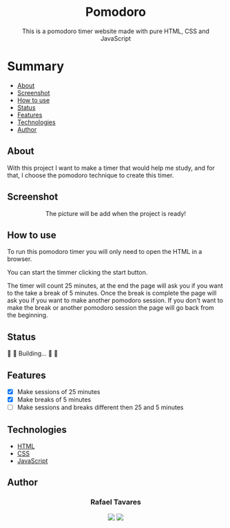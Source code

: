 <h1 align="center">Pomodoro</h1>
<p align="center">This is a pomodoro timer website made with pure HTML, CSS and JavaScript</p>

Summary
===========
<!--ts-->
  * [About](#about)
  * [Screenshot](#screenshot)
  * [How to use](#how-to-use)
  * [Status](#status)
  * [Features](#features)
  * [Technologies](#technologies)
  * [Author](#author)
<!--te-->

About
-----
With this project I want to make a timer that would help me study, and for that, I choose the pomodoro technique to create this timer.

Screenshot
----------
<p align="center">The picture will be add when the project is ready!</p>

How to use
----------
<p>To run this pomodoro timer you will only need to open the HTML in a browser.</p>
<p>You can start the timmer clicking the start button.</p>
<p>The timer will count 25 minutes, at the end the page will ask you if you want to the take a break of 5 minutes. Once the break is complete the page will ask you if you want to make another pomodoro session. If you don't want to make the break or another pomodoro session the page will go back from the beginning.</p>

Status
------
:rotating_light: :construction: Building... :construction: :rotating_light:

Features
--------
- [x] Make sessions of 25 minutes
- [x] Make breaks of 5 minutes
- [ ] Make sessions and breaks different then 25 and 5 minutes

Technologies
------------
- [HTML](https://html.com/)
- [CSS](https://www.w3.org/Style/CSS/Overview.en.html)
- [JavaScript](https://www.javascript.com/)

Author
------
<h3 align="center">Rafael Tavares</h3>
<p align="center">
 <a href="https://www.facebook.com/rafael.tavares.39904/"><img src="https://img.shields.io/badge/Facebook-1877F2?style=for-the-badge&logo=facebook&logoColor=white"></img></a>
 <a href="https://www.instagram.com/rafatavares03/"><img src="https://img.shields.io/badge/Instagram-%23E4405F.svg?style=for-the-badge&logo=Instagram&logoColor=white"></img></a>
</p>
